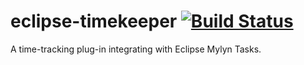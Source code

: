 eclipse-timekeeper [![Build Status](https://travis-ci.org/turesheim/eclipse-timekeeper.svg?branch=master)](https://travis-ci.org/turesheim/eclipse-timekeeper)
==================

A time-tracking plug-in integrating with Eclipse Mylyn Tasks.

